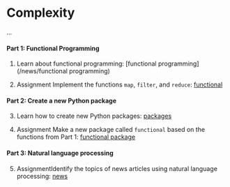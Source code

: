 # Complexity

...

#### Part 1: Functional Programming

1. Learn about functional programming: [functional programming](/news/functional programming)

2. <span class="badge badge-primary">Assignment</span> Implement the functions `map`, `filter`, and `reduce`: [functional](/news/functional)

#### Part 2: Create a new Python package

3. Learn how to create new Python packages: [packages](/news/packages)

4. <span class="badge badge-primary">Assignment</span> Make a new package called `functional` based on the functions from Part 1: [functional package](/news/package)

#### Part 3: Natural language processing

5. <span class="badge badge-primary">Assignment</span>Identify the topics of news articles using natural language processing: [news](/news/news)
